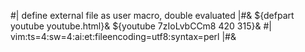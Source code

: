 #| define external file as user macro, double evaluated |#&
${defpart youtube youtube.html}&
${youtube 7zIoLvbCCm8 420 315}&
#|
vim:ts=4:sw=4:ai:et:fileencoding=utf8:syntax=perl
|#&

